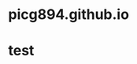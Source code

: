 # picg894.github.io
<!DOCTYPE html>
<html>
  <head>
    <meta charset="utf-8">
  </head>
  <body>
    <h1>test</h1>
  </body>
</html>
